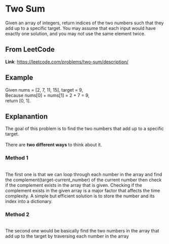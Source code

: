# Two Sum
Given an array of integers, return indices of the two numbers such that they add up to a specific target.
You may assume that each input would have exactly one solution, and you may not use the same element twice.

## From LeetCode
**Link**: https://leetcode.com/problems/two-sum/description/


## Example
Given nums = [2, 7, 11, 15], target = 9,
<br />Because nums[0] + nums[1] = 2 + 7 = 9,
<br />return [0, 1].

## Explanantion
The goal of this problem is to find the two numbers that add up to a specific target.
<br />
<br />There are **two different ways** to think about it.
<br />
### Method 1
<br />The first one is that we can loop through each number in the array and find the complement(target-current_number) of the current number then check if the complement exists in the array that is given. Checking if the complement exists in the given array is a major factor that affects the time complexity. A simple but efficient solution is to store the number and its index into a dictionary. 

### Method 2
<br />The second one would be basically find the two numbers in the array that add up to the target by traversing each number in the array

